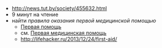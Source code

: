 * http://news.tut.by/society/455632.html
* 9 минут на чтение
* найти _правила оказания первой медицинской помощью_
  * [Первая помощь](https://ru.wikipedia.org/wiki/%D0%9F%D0%B5%D1%80%D0%B2%D0%B0%D1%8F_%D0%BF%D0%BE%D0%BC%D0%BE%D1%89%D1%8C)
  * см. [Первая медицинская помощь](https://ru.wikipedia.org/wiki/%D0%9F%D0%B5%D1%80%D0%B2%D0%B0%D1%8F_%D0%BC%D0%B5%D0%B4%D0%B8%D1%86%D0%B8%D0%BD%D1%81%D0%BA%D0%B0%D1%8F_%D0%BF%D0%BE%D0%BC%D0%BE%D1%89%D1%8C)
  * http://lifehacker.ru/2013/12/24/first-aid/
